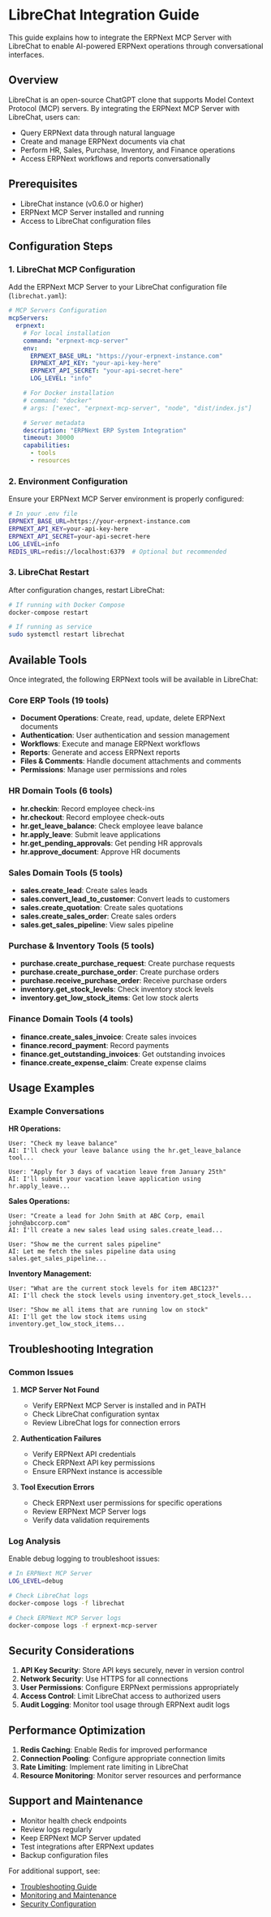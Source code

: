 # LibreChat Integration Guide

This guide explains how to integrate the ERPNext MCP Server with LibreChat to enable AI-powered ERPNext operations through conversational interfaces.

## Overview

LibreChat is an open-source ChatGPT clone that supports Model Context Protocol (MCP) servers. By integrating the ERPNext MCP Server with LibreChat, users can:

- Query ERPNext data through natural language
- Create and manage ERPNext documents via chat
- Perform HR, Sales, Purchase, Inventory, and Finance operations
- Access ERPNext workflows and reports conversationally

## Prerequisites

- LibreChat instance (v0.6.0 or higher)
- ERPNext MCP Server installed and running
- Access to LibreChat configuration files

## Configuration Steps

### 1. LibreChat MCP Configuration

Add the ERPNext MCP Server to your LibreChat configuration file (`librechat.yaml`):

```yaml
# MCP Servers Configuration
mcpServers:
  erpnext:
    # For local installation
    command: "erpnext-mcp-server"
    env:
      ERPNEXT_BASE_URL: "https://your-erpnext-instance.com"
      ERPNEXT_API_KEY: "your-api-key-here"
      ERPNEXT_API_SECRET: "your-api-secret-here"
      LOG_LEVEL: "info"

    # For Docker installation
    # command: "docker"
    # args: ["exec", "erpnext-mcp-server", "node", "dist/index.js"]

    # Server metadata
    description: "ERPNext ERP System Integration"
    timeout: 30000
    capabilities:
      - tools
      - resources
```

### 2. Environment Configuration

Ensure your ERPNext MCP Server environment is properly configured:

```bash
# In your .env file
ERPNEXT_BASE_URL=https://your-erpnext-instance.com
ERPNEXT_API_KEY=your-api-key-here
ERPNEXT_API_SECRET=your-api-secret-here
LOG_LEVEL=info
REDIS_URL=redis://localhost:6379  # Optional but recommended
```

### 3. LibreChat Restart

After configuration changes, restart LibreChat:

```bash
# If running with Docker Compose
docker-compose restart

# If running as service
sudo systemctl restart librechat
```

## Available Tools

Once integrated, the following ERPNext tools will be available in LibreChat:

### Core ERP Tools (19 tools)
- **Document Operations**: Create, read, update, delete ERPNext documents
- **Authentication**: User authentication and session management
- **Workflows**: Execute and manage ERPNext workflows
- **Reports**: Generate and access ERPNext reports
- **Files & Comments**: Handle document attachments and comments
- **Permissions**: Manage user permissions and roles

### HR Domain Tools (6 tools)
- **hr.checkin**: Record employee check-ins
- **hr.checkout**: Record employee check-outs
- **hr.get_leave_balance**: Check employee leave balance
- **hr.apply_leave**: Submit leave applications
- **hr.get_pending_approvals**: Get pending HR approvals
- **hr.approve_document**: Approve HR documents

### Sales Domain Tools (5 tools)
- **sales.create_lead**: Create sales leads
- **sales.convert_lead_to_customer**: Convert leads to customers
- **sales.create_quotation**: Create sales quotations
- **sales.create_sales_order**: Create sales orders
- **sales.get_sales_pipeline**: View sales pipeline

### Purchase & Inventory Tools (5 tools)
- **purchase.create_purchase_request**: Create purchase requests
- **purchase.create_purchase_order**: Create purchase orders
- **purchase.receive_purchase_order**: Receive purchase orders
- **inventory.get_stock_levels**: Check inventory stock levels
- **inventory.get_low_stock_items**: Get low stock alerts

### Finance Domain Tools (4 tools)
- **finance.create_sales_invoice**: Create sales invoices
- **finance.record_payment**: Record payments
- **finance.get_outstanding_invoices**: Get outstanding invoices
- **finance.create_expense_claim**: Create expense claims

## Usage Examples

### Example Conversations

**HR Operations:**
```
User: "Check my leave balance"
AI: I'll check your leave balance using the hr.get_leave_balance tool...

User: "Apply for 3 days of vacation leave from January 25th"
AI: I'll submit your vacation leave application using hr.apply_leave...
```

**Sales Operations:**
```
User: "Create a lead for John Smith at ABC Corp, email john@abccorp.com"
AI: I'll create a new sales lead using sales.create_lead...

User: "Show me the current sales pipeline"
AI: Let me fetch the sales pipeline data using sales.get_sales_pipeline...
```

**Inventory Management:**
```
User: "What are the current stock levels for item ABC123?"
AI: I'll check the stock levels using inventory.get_stock_levels...

User: "Show me all items that are running low on stock"
AI: I'll get the low stock items using inventory.get_low_stock_items...
```

## Troubleshooting Integration

### Common Issues

1. **MCP Server Not Found**
   - Verify ERPNext MCP Server is installed and in PATH
   - Check LibreChat configuration syntax
   - Review LibreChat logs for connection errors

2. **Authentication Failures**
   - Verify ERPNext API credentials
   - Check ERPNext API key permissions
   - Ensure ERPNext instance is accessible

3. **Tool Execution Errors**
   - Check ERPNext user permissions for specific operations
   - Review ERPNext MCP Server logs
   - Verify data validation requirements

### Log Analysis

Enable debug logging to troubleshoot issues:

```bash
# In ERPNext MCP Server
LOG_LEVEL=debug

# Check LibreChat logs
docker-compose logs -f librechat

# Check ERPNext MCP Server logs
docker-compose logs -f erpnext-mcp-server
```

## Security Considerations

1. **API Key Security**: Store API keys securely, never in version control
2. **Network Security**: Use HTTPS for all connections
3. **User Permissions**: Configure ERPNext permissions appropriately
4. **Access Control**: Limit LibreChat access to authorized users
5. **Audit Logging**: Monitor tool usage through ERPNext audit logs

## Performance Optimization

1. **Redis Caching**: Enable Redis for improved performance
2. **Connection Pooling**: Configure appropriate connection limits
3. **Rate Limiting**: Implement rate limiting in LibreChat
4. **Resource Monitoring**: Monitor server resources and performance

## Support and Maintenance

- Monitor health check endpoints
- Review logs regularly
- Keep ERPNext MCP Server updated
- Test integrations after ERPNext updates
- Backup configuration files

For additional support, see:
- [Troubleshooting Guide](./troubleshooting.md)
- [Monitoring and Maintenance](./monitoring.md)
- [Security Configuration](./security-checklist.md)